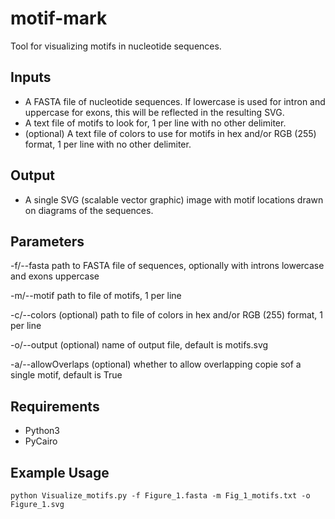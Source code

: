 # motif-mark
Tool for visualizing motifs in nucleotide sequences.

## Inputs
 * A FASTA file of nucleotide sequences. If lowercase is used for intron and uppercase for exons, this will be reflected in the resulting SVG.
 * A text file of motifs to look for, 1 per line with no other delimiter.
 * (optional) A text file of colors to use for motifs in hex and/or RGB (255) format, 1 per line with no other delimiter.

## Output
 * A single SVG (scalable vector graphic) image with motif locations drawn on diagrams of the sequences.

## Parameters
  -f/--fasta  path to FASTA file of sequences, optionally with introns lowercase and exons uppercase
  
  -m/--motif  path to file of motifs, 1 per line
  
  -c/--colors (optional) path to file of colors in hex and/or RGB (255) format, 1 per line
  
  -o/--output (optional) name of output file, default is motifs.svg
  
  -a/--allowOverlaps (optional) whether to allow overlapping copie sof a single motif, default is True
  
## Requirements
 * Python3
 * PyCairo
 
## Example Usage
`python Visualize_motifs.py -f Figure_1.fasta -m Fig_1_motifs.txt -o Figure_1.svg`
